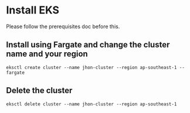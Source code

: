 # Install EKS

Please follow the prerequisites doc before this.

## Install using Fargate and change the cluster name and your region

```
eksctl create cluster --name jhon-cluster --region ap-southeast-1 --fargate
```

## Delete the cluster

```
eksctl delete cluster --name jhon-cluster --region ap-southeast-1
```

